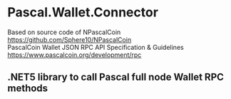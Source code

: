 # Pascal.Wallet.Connector
Based on source code of NPascalCoin https://github.com/Sphere10/NPascalCoin \
PascalCoin Wallet JSON RPC API Specification & Guidelines https://www.pascalcoin.org/development/rpc 
## .NET5 library to call Pascal full node Wallet RPC methods
